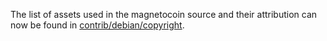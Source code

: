 The list of assets used in the magnetocoin source and their attribution can now be found in [contrib/debian/copyright](../contrib/debian/copyright).
